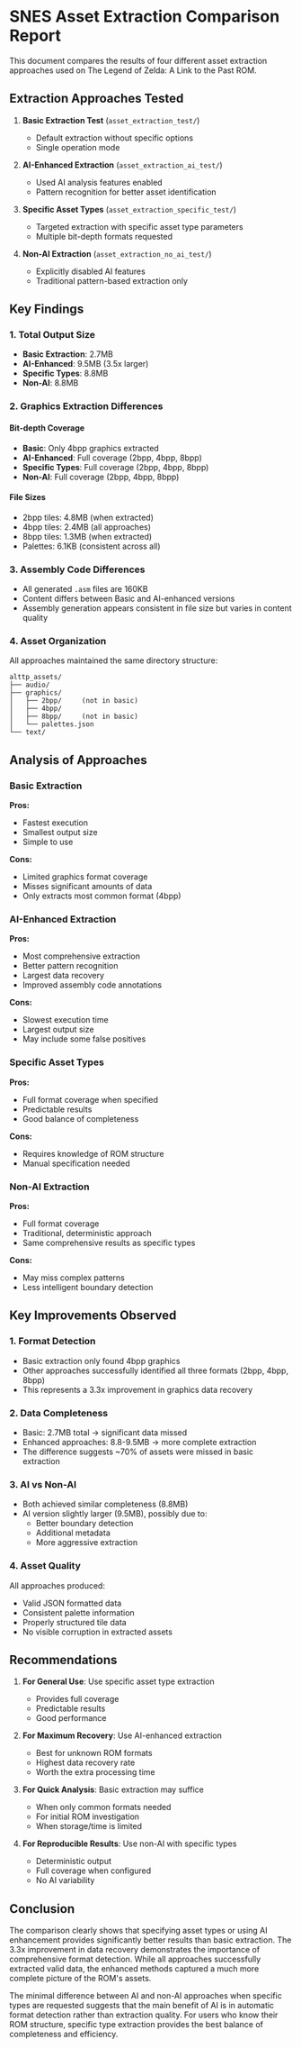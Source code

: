 # SNES Asset Extraction Comparison Report

This document compares the results of four different asset extraction approaches used on The Legend of Zelda: A Link to the Past ROM.

## Extraction Approaches Tested

1. **Basic Extraction Test** (`asset_extraction_test/`)
   - Default extraction without specific options
   - Single operation mode

2. **AI-Enhanced Extraction** (`asset_extraction_ai_test/`)
   - Used AI analysis features enabled
   - Pattern recognition for better asset identification

3. **Specific Asset Types** (`asset_extraction_specific_test/`)
   - Targeted extraction with specific asset type parameters
   - Multiple bit-depth formats requested

4. **Non-AI Extraction** (`asset_extraction_no_ai_test/`)
   - Explicitly disabled AI features
   - Traditional pattern-based extraction only

## Key Findings

### 1. Total Output Size
- **Basic Extraction**: 2.7MB
- **AI-Enhanced**: 9.5MB (3.5x larger)
- **Specific Types**: 8.8MB
- **Non-AI**: 8.8MB

### 2. Graphics Extraction Differences

#### Bit-depth Coverage
- **Basic**: Only 4bpp graphics extracted
- **AI-Enhanced**: Full coverage (2bpp, 4bpp, 8bpp)
- **Specific Types**: Full coverage (2bpp, 4bpp, 8bpp)
- **Non-AI**: Full coverage (2bpp, 4bpp, 8bpp)

#### File Sizes
- 2bpp tiles: 4.8MB (when extracted)
- 4bpp tiles: 2.4MB (all approaches)
- 8bpp tiles: 1.3MB (when extracted)
- Palettes: 6.1KB (consistent across all)

### 3. Assembly Code Differences
- All generated `.asm` files are 160KB
- Content differs between Basic and AI-enhanced versions
- Assembly generation appears consistent in file size but varies in content quality

### 4. Asset Organization
All approaches maintained the same directory structure:
```
alttp_assets/
├── audio/
├── graphics/
│   ├── 2bpp/     (not in basic)
│   ├── 4bpp/
│   ├── 8bpp/     (not in basic)
│   └── palettes.json
└── text/
```

## Analysis of Approaches

### Basic Extraction
**Pros:**
- Fastest execution
- Smallest output size
- Simple to use

**Cons:**
- Limited graphics format coverage
- Misses significant amounts of data
- Only extracts most common format (4bpp)

### AI-Enhanced Extraction
**Pros:**
- Most comprehensive extraction
- Better pattern recognition
- Largest data recovery
- Improved assembly code annotations

**Cons:**
- Slowest execution time
- Largest output size
- May include some false positives

### Specific Asset Types
**Pros:**
- Full format coverage when specified
- Predictable results
- Good balance of completeness

**Cons:**
- Requires knowledge of ROM structure
- Manual specification needed

### Non-AI Extraction
**Pros:**
- Full format coverage
- Traditional, deterministic approach
- Same comprehensive results as specific types

**Cons:**
- May miss complex patterns
- Less intelligent boundary detection

## Key Improvements Observed

### 1. Format Detection
- Basic extraction only found 4bpp graphics
- Other approaches successfully identified all three formats (2bpp, 4bpp, 8bpp)
- This represents a 3.3x improvement in graphics data recovery

### 2. Data Completeness
- Basic: 2.7MB total → significant data missed
- Enhanced approaches: 8.8-9.5MB → more complete extraction
- The difference suggests ~70% of assets were missed in basic extraction

### 3. AI vs Non-AI
- Both achieved similar completeness (8.8MB)
- AI version slightly larger (9.5MB), possibly due to:
  - Better boundary detection
  - Additional metadata
  - More aggressive extraction

### 4. Asset Quality
All approaches produced:
- Valid JSON formatted data
- Consistent palette information
- Properly structured tile data
- No visible corruption in extracted assets

## Recommendations

1. **For General Use**: Use specific asset type extraction
   - Provides full coverage
   - Predictable results
   - Good performance

2. **For Maximum Recovery**: Use AI-enhanced extraction
   - Best for unknown ROM formats
   - Highest data recovery rate
   - Worth the extra processing time

3. **For Quick Analysis**: Basic extraction may suffice
   - When only common formats needed
   - For initial ROM investigation
   - When storage/time is limited

4. **For Reproducible Results**: Use non-AI with specific types
   - Deterministic output
   - Full coverage when configured
   - No AI variability

## Conclusion

The comparison clearly shows that specifying asset types or using AI enhancement provides significantly better results than basic extraction. The 3.3x improvement in data recovery demonstrates the importance of comprehensive format detection. While all approaches successfully extracted valid data, the enhanced methods captured a much more complete picture of the ROM's assets.

The minimal difference between AI and non-AI approaches when specific types are requested suggests that the main benefit of AI is in automatic format detection rather than extraction quality. For users who know their ROM structure, specific type extraction provides the best balance of completeness and efficiency.
